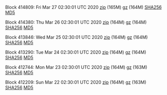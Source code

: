 Block 414809: Fri Mar 27 02:30:01 UTC 2020 [zip](https://files.01coin.io/mainnet/2020-03-27/bootstrap.dat.zip) (165M) [gz](https://files.01coin.io/mainnet/2020-03-27/bootstrap.dat.tar.gz) (164M) [SHA256](https://files.01coin.io/mainnet/2020-03-27/sha256.txt) [MD5](https://files.01coin.io/mainnet/2020-03-27/md5.txt)

Block 414380: Thu Mar 26 02:30:01 UTC 2020 [zip](https://files.01coin.io/mainnet/2020-03-26/bootstrap.dat.zip) (164M) [gz](https://files.01coin.io/mainnet/2020-03-26/bootstrap.dat.tar.gz) (164M) [SHA256](https://files.01coin.io/mainnet/2020-03-26/sha256.txt) [MD5](https://files.01coin.io/mainnet/2020-03-26/md5.txt)

Block 413846: Wed Mar 25 02:30:01 UTC 2020 [zip](https://files.01coin.io/mainnet/2020-03-25/bootstrap.dat.zip) (164M) [gz](https://files.01coin.io/mainnet/2020-03-25/bootstrap.dat.tar.gz) (164M) [SHA256](https://files.01coin.io/mainnet/2020-03-25/sha256.txt) [MD5](https://files.01coin.io/mainnet/2020-03-25/md5.txt)

Block 413290: Tue Mar 24 02:30:01 UTC 2020 [zip](https://files.01coin.io/mainnet/2020-03-24/bootstrap.dat.zip) (164M) [gz](https://files.01coin.io/mainnet/2020-03-24/bootstrap.dat.tar.gz) (164M) [SHA256](https://files.01coin.io/mainnet/2020-03-24/sha256.txt) [MD5](https://files.01coin.io/mainnet/2020-03-24/md5.txt)

Block 412744: Mon Mar 23 02:30:01 UTC 2020 [zip](https://files.01coin.io/mainnet/2020-03-23/bootstrap.dat.zip) (164M) [gz](https://files.01coin.io/mainnet/2020-03-23/bootstrap.dat.tar.gz) (163M) [SHA256](https://files.01coin.io/mainnet/2020-03-23/sha256.txt) [MD5](https://files.01coin.io/mainnet/2020-03-23/md5.txt)

Block 412209: Sun Mar 22 02:30:01 UTC 2020 [zip](https://files.01coin.io/mainnet/2020-03-22/bootstrap.dat.zip) (164M) [gz](https://files.01coin.io/mainnet/2020-03-22/bootstrap.dat.tar.gz) (163M) [SHA256](https://files.01coin.io/mainnet/2020-03-22/sha256.txt) [MD5](https://files.01coin.io/mainnet/2020-03-22/md5.txt)
